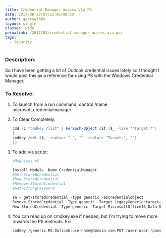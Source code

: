 ```yaml
---
title: Credential Manager Access Via PS
date: 2017-08-27T07:53:46+00:00
author: gerryw1389
layout: single
classes: wide
permalink: /2017/08/credential-manager-access-via-ps/
tags:
  - Security
---
```

<!--more-->

### Description:

So I have been getting a lot of Outlook credential issues lately so I thought I would post this as a reference for using PS with the Windows Credential Manager.

### To Resolve:

1. To launch from a run command: control /name microsoft.credentialmanager

2. To Clear Completely:

   ```powershell
   cmd /c "cmdkey /list" | ForEach-Object {if ($_ -like "*Target:*")
   {
   cmdkey /del:($_ -replace " ", "" -replace "Target:", "")
   }}
   ```

3. To add via script:

   ```powershell
   #Requires v5

   Install-Module -Name CredentialManager
   #Get-StoredCredential
   #New-StoredCredential
   #Remove-StoredCredential
   #Get-StrongPassword

   $a = get-storedcredential -type generic -ascredentialobject
   Remove-StoredCredential -Type generic -Target LegacyGeneric:target=MicrosoftOffice16_Data:SSPI:example@domain.com
   New-StoredCredential -Type generic -Target MicrosoftOffice16_Data:SSPI:example@domain.com -UserName example@domain.com -Password Pa$$word -Persist Enterprise
   ```

4. You can read up on cmdkey.exe if needed, but I'm trying to move more towards the PS methods. Ex:

   ```powershell
   cmdkey /generic:MS.Outlook:username@domain.com:PUT /user:user /pass:pass
   ```

